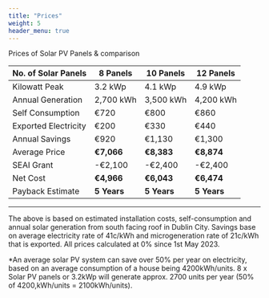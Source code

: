 ```yaml
---
title: "Prices"
weight: 5
header_menu: true
---
```

Prices of Solar PV Panels & comparison

|No. of Solar Panels  | 8 Panels  | 10 Panels   | 12 Panels    | 
|---------------------|-----------|-------------|--------------|
| Kilowatt Peak       | 3.2 kWp   | 4.1 kWp     | 4.9 kWp      |
| Annual Generation   | 2,700 kWh | 3,500 kWh   | 4,200 kWh    |
| Self Consumption    | €720      | €800        | €860         |
| Exported Electricity| €200      | €330        | €440         |
| Annual Savings      | €920      | €1,130      | €1,300       |
| Average Price       | **€7,066**|**€8,383**	|**€8,874**    |
| SEAI Grant	      |-€2,100	  |-€2,400	    |-€2,400       |
| Net Cost	          |**€4,966** |**€6,043**	|**€6,474**    |
| Payback Estimate	  |**5 Years**|**5 Years** 	|**5 Years**   |
---
The above is based on estimated installation costs, self-consumption and annual solar generation from south facing roof in Dublin City. Savings base on average electricity rate of 41c/kWh and microgeneration rate of 21c/kWh that is exported. All prices calculated at 0% since 1st May 2023.

*An average solar PV system can save over 50% per year on electricity, based on an average consumption of a house being 4200kWh/units. 8 x Solar PV panels or 3.2kWp will generate approx. 2700 units per year (50% of 4200,kWh/units = 2100kWh/units).
